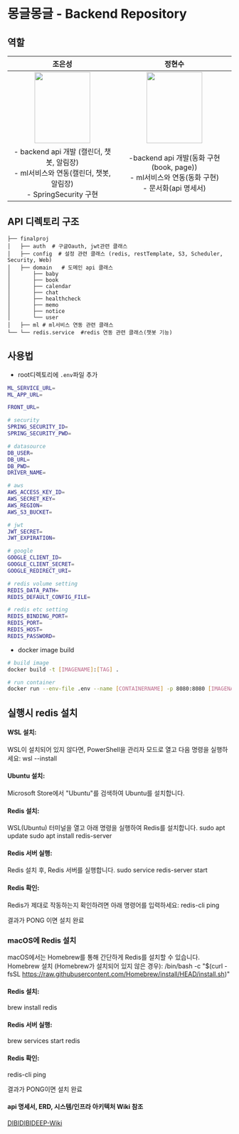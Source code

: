 # 몽글몽글 - Backend Repository

## 역할
|조은성 |정현수
|:-:|:-:|
|<img src='https://github.com/user-attachments/assets/f4f2a101-e705-4c67-826b-9591fe55259a' height=160 width=125></img>|<img src='https://github.com/user-attachments/assets/eadc750b-bd49-4abc-aa2b-78904b0c6fbd' height=160 width=125></img>|
|- backend api 개발 (캘린더, 챗봇, 알림장)<br>- ml서비스와 연동(캘린더, 챗봇, 알림장) <br> - SpringSecurity 구현|-backend api 개발(동화 구현(book, page))<br>- ml서비스와 연동(동화 구현) <br>- 문서화(api 명세서)

## API 디렉토리 구조
```
├── finalproj
│   ├── auth  # 구글Oauth, jwt관련 클래스
│   ├── config  # 설정 관련 클래스 (redis, restTemplate, S3, Scheduler, Security, Web)
│   ├── domain   # 도메인 api 클래스
│       ├── baby
│       ├── book
│       ├── calendar
│       ├── chat
│       ├── healthcheck
│       ├── memo
│       ├── notice
│       └── user
│   ├── ml # ml서비스 연동 관련 클래스
└── └── redis.service  #redis 연동 관련 클래스(챗봇 기능)
```
## 사용법

- root디렉토리에 `.env`파일 추가
```bash
ML_SERVICE_URL=
ML_APP_URL=

FRONT_URL=

# security
SPRING_SECURITY_ID=
SPRING_SECURITY_PWD=

# datasource
DB_USER=
DB_URL=
DB_PWD=
DRIVER_NAME=

# aws
AWS_ACCESS_KEY_ID=
AWS_SECRET_KEY=
AWS_REGION=
AWS_S3_BUCKET=

# jwt
JWT_SECRET=
JWT_EXPIRATION=

# google
GOOGLE_CLIENT_ID=
GOOGLE_CLIENT_SECRET=
GOOGLE_REDIRECT_URI=

# redis volume setting
REDIS_DATA_PATH=
REDIS_DEFAULT_CONFIG_FILE=

# redis etc setting
REDIS_BINDING_PORT=
REDIS_PORT=
REDIS_HOST=
REDIS_PASSWORD=
```

- docker image build
```bash
# build image
docker build -t [IMAGENAME]:[TAG] .

# run container
docker run --env-file .env --name [CONTAINERNAME] -p 8080:8080 [IMAGENAME]:[TAG] 
```


## 실행시 redis 설치

#### WSL 설치:

WSL이 설치되어 있지 않다면, PowerShell을 관리자 모드로 열고 다음 명령을 실행하세요:
wsl --install

#### Ubuntu 설치:
Microsoft Store에서 "Ubuntu"를 검색하여 Ubuntu를 설치합니다.

#### Redis 설치:

WSL(Ubuntu) 터미널을 열고 아래 명령을 실행하여 Redis를 설치합니다.
sudo apt update
sudo apt install redis-server

#### Redis 서버 실행:

Redis 설치 후, Redis 서버를 실행합니다.
sudo service redis-server start
#### Redis 확인:

Redis가 제대로 작동하는지 확인하려면 아래 명령어를 입력하세요:
redis-cli ping

결과가 PONG 이면 설치 완료

### macOS에 Redis 설치
macOS에서는 Homebrew를 통해 간단하게 Redis를 설치할 수 있습니다.
Homebrew 설치 (Homebrew가 설치되어 있지 않은 경우):
/bin/bash -c "$(curl -fsSL https://raw.githubusercontent.com/Homebrew/install/HEAD/install.sh)"

#### Redis 설치:
brew install redis

#### Redis 서버 실행:
brew services start redis

#### Redis 확인:
redis-cli ping

결과가 PONG이면 설치 완료

#### api 명세서, ERD, 시스템/인프라 아키텍처 Wiki 참조
<a href="https://github.com/DibiDibiDeep/final-project/wiki">DIBIDIBIDEEP-Wiki</a>


